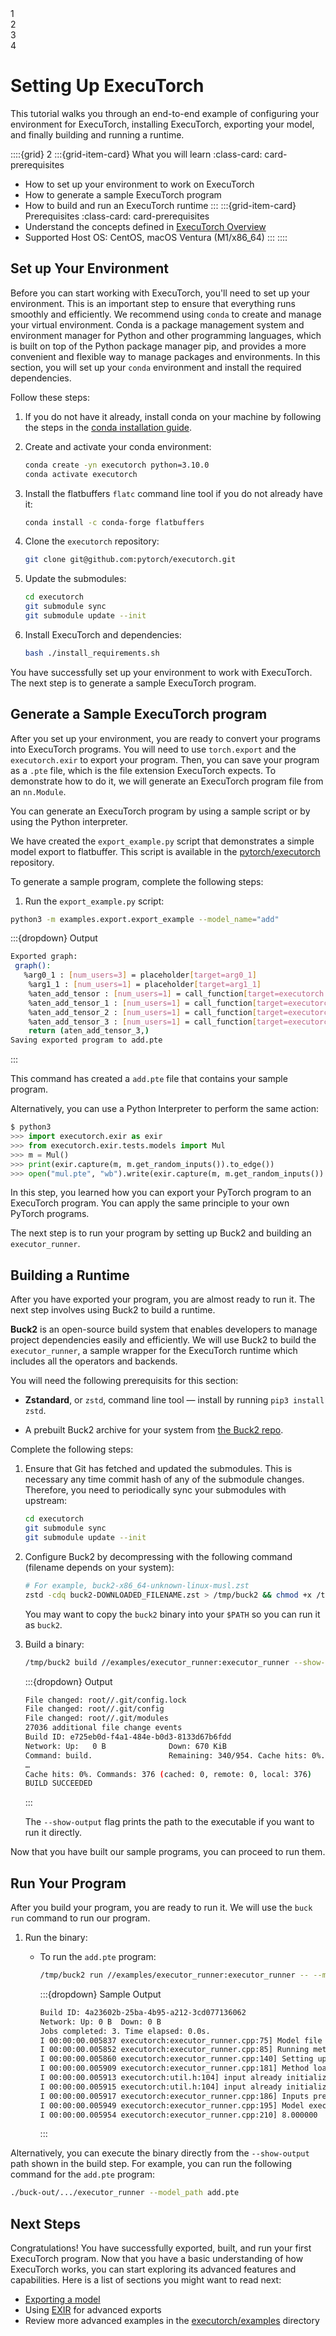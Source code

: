 <!---- DO NOT MODIFY Progress Bar Start --->

<div class="progress-bar-wrapper">
   <div class="progress-bar-item">
     <div class="step-number" id="step-1">1</div>
     <span class="step-caption" id="caption-1"></span>
   </div>
   <div class="progress-bar-item">
     <div class="step-number" id="step-2">2</div>
     <span class="step-caption" id="caption-2"></span>
   </div>
   <div class="progress-bar-item">
     <div class="step-number" id="step-3">3</div>
     <span class="step-caption" id="caption-3"></span>
   </div>
   <div class="progress-bar-item">
     <div class="step-number" id="step-4">4</div>
     <span class="step-caption" id="caption-4"></span>
   </div>
</div>

<!---- DO NOT MODIFY Progress Bar End--->

# Setting Up ExecuTorch

This tutorial walks you through an end-to-end example of configuring your
environment for ExecuTorch, installing ExecuTorch,
exporting your model, and finally building and running a runtime.

::::{grid} 2
:::{grid-item-card}  What you will learn
:class-card: card-prerequisites
* How to set up your environment to work on ExecuTorch
* How to generate a sample ExecuTorch program
* How to build and run an ExecuTorch runtime
:::
:::{grid-item-card} Prerequisites
:class-card: card-prerequisites
* Understand the concepts defined in [ExecuTorch Overview](intro-overview.md)
* Supported Host OS: CentOS, macOS Ventura (M1/x86_64)
:::
::::

## Set up Your Environment

Before you can start working with ExecuTorch, you'll need to set up your
environment. This is an important step to ensure that everything runs
smoothly and efficiently. We recommend using `conda` to create and
manage your virtual environment. Conda is a package management system
and environment manager for Python and other programming languages,
which is built on top of the Python package manager pip, and provides
a more convenient and flexible way to manage packages and environments.
In this section, you will set up your `conda` environment and install
the required dependencies.

Follow these steps:

1. If you do not have it already, install conda on your machine by following
the steps in the [conda installation guide](https://conda.io/projects/conda/en/latest/user-guide/install/index.html).

1. Create and activate your conda environment:

   ```bash
   conda create -yn executorch python=3.10.0
   conda activate executorch
   ```

1. Install the flatbuffers `flatc` command line tool if you do not already have it:

   ```bash
   conda install -c conda-forge flatbuffers
   ```

1. Clone the `executorch` repository:

   ```bash
   git clone git@github.com:pytorch/executorch.git
   ```

1. Update the submodules:

   ```bash
   cd executorch
   git submodule sync
   git submodule update --init
   ```

1. Install ExecuTorch and dependencies:

   ```bash
   bash ./install_requirements.sh
   ```

You have successfully set up your environment to work with ExecuTorch. The next
step is to generate a sample ExecuTorch program.

## Generate a Sample ExecuTorch program

After you set up your environment, you are ready to convert your programs
into ExecuTorch programs. You will need to use `torch.export` and the
`executorch.exir` to export your program. Then, you can save your program as
a `.pte` file, which is the file extension ExecuTorch expects. To demonstrate
how to do it, we will generate an ExecuTorch program file from an `nn.Module`.

You can generate an ExecuTorch program by using a sample script or by using
the Python interpreter.

We have created the `export_example.py` script that demonstrates a simple model
export to flatbuffer. This script is available
in the [pytorch/executorch](https://github.com/pytorch/executorch/tree/main/examples/export)
repository.

To generate a sample program, complete the following steps:

1. Run the `export_example.py` script:

  ```bash
  python3 -m examples.export.export_example --model_name="add"
  ```

  :::{dropdown} Output
  ```bash
  Exported graph:
   graph():
     %arg0_1 : [num_users=3] = placeholder[target=arg0_1]
      %arg1_1 : [num_users=1] = placeholder[target=arg1_1]
      %aten_add_tensor : [num_users=1] = call_function[target=executorch.exir.dialects.edge._ops.aten.add.Tensor](args = (%arg0_1, %arg1_1), kwargs = {})
      %aten_add_tensor_1 : [num_users=1] = call_function[target=executorch.exir.dialects.edge._ops.aten.add.Tensor](args = (%aten_add_tensor, %arg0_1), kwargs = {})
      %aten_add_tensor_2 : [num_users=1] = call_function[target=executorch.exir.dialects.edge._ops.aten.add.Tensor](args = (%aten_add_tensor_1, %arg0_1), kwargs = {})
      %aten_add_tensor_3 : [num_users=1] = call_function[target=executorch.exir.dialects.edge._ops.aten.add.Tensor](args = (%aten_add_tensor_2, %aten_add_tensor_2), kwargs = {})
      return (aten_add_tensor_3,)
  Saving exported program to add.pte
  ```
  :::

  This command has created a `add.pte` file that contains your sample program.

Alternatively, you can use a Python Interpreter to perform the same action:

```python
$ python3
>>> import executorch.exir as exir
>>> from executorch.exir.tests.models import Mul
>>> m = Mul()
>>> print(exir.capture(m, m.get_random_inputs()).to_edge())
>>> open("mul.pte", "wb").write(exir.capture(m, m.get_random_inputs()).to_edge().to_executorch().buffer)
```

In this step, you learned how you can export your PyTorch program to an ExecuTorch
program. You can apply the same principle to your own PyTorch programs.

The next step is to run your program by setting up Buck2 and building an
`executor_runner`.

## Building a Runtime

After you have exported your program, you are almost ready to run it.
The next step involves using Buck2 to build a runtime.

**Buck2** is an open-source build system that enables developers to manage
project dependencies easily and efficiently. We will use Buck2 to build the
`executor_runner`, a sample wrapper for the ExecuTorch runtime which includes
all the operators and backends.

You will need the following prerequisits for this section:

* **Zstandard**, or `zstd`, command line tool — install by running `pip3 install zstd`.

* A prebuilt Buck2 archive for your system from [the Buck2 repo](https://github.com/facebook/buck2/releases/tag/2023-07-18).

Complete the following steps:

1. Ensure that Git has fetched and updated the submodules. This is necessary
   any time commit hash of any of the submodule changes. Therefore, you need
   to periodically sync your submodules with upstream:

   ```bash
   cd executorch
   git submodule sync
   git submodule update --init
   ```

2. Configure Buck2 by decompressing with the following command (filename depends
   on your system):

   ```bash
   # For example, buck2-x86_64-unknown-linux-musl.zst
   zstd -cdq buck2-DOWNLOADED_FILENAME.zst > /tmp/buck2 && chmod +x /tmp/buck2
   ```

   You may want to copy the `buck2` binary into your `$PATH` so you can run it
   as `buck2`.

3. Build a binary:
   ```bash
   /tmp/buck2 build //examples/executor_runner:executor_runner --show-output
   ```

   :::{dropdown} Output

   ```bash
   File changed: root//.git/config.lock
   File changed: root//.git/config
   File changed: root//.git/modules
   27036 additional file change events
   Build ID: e725eb0d-f4a1-484e-b0d3-8133d67b6fdd
   Network: Up:   0 B              Down: 670 KiB
   Command: build.                 Remaining: 340/954. Cache hits: 0%. Time elapsed: 13.2s
   …
   Cache hits: 0%. Commands: 376 (cached: 0, remote: 0, local: 376)
   BUILD SUCCEEDED
   ```
   :::

   The `--show-output` flag prints the path to the executable if you want to run it directly.

Now that you have built our sample programs, you can proceed to
run them.

## Run Your Program

After you build your program, you are ready to run it. We will use
the `buck run` command to run our program.

1. Run the binary:

   * To run the `add.pte` program:

     ```bash
     /tmp/buck2 run //examples/executor_runner:executor_runner -- --model_path add.pte
     ```

     :::{dropdown} Sample Output

     ```bash
     Build ID: 4a23602b-25ba-4b95-a212-3cd077136062
     Network: Up: 0 B  Down: 0 B
     Jobs completed: 3. Time elapsed: 0.0s.
     I 00:00:00.005837 executorch:executor_runner.cpp:75] Model file add.pte is loaded.
     I 00:00:00.005852 executorch:executor_runner.cpp:85] Running method forward
     I 00:00:00.005860 executorch:executor_runner.cpp:140] Setting up non-const buffer 1, size 48.
     I 00:00:00.005909 executorch:executor_runner.cpp:181] Method loaded.
     I 00:00:00.005913 executorch:util.h:104] input already initialized, refilling.
     I 00:00:00.005915 executorch:util.h:104] input already initialized, refilling.
     I 00:00:00.005917 executorch:executor_runner.cpp:186] Inputs prepared.
     I 00:00:00.005949 executorch:executor_runner.cpp:195] Model executed successfully.
     I 00:00:00.005954 executorch:executor_runner.cpp:210] 8.000000
     ```
     :::

Alternatively, you can execute the binary directly from the `--show-output` path
shown in the build step. For example, you can run the following command for the
`add.pte` program:

```bash
./buck-out/.../executor_runner --model_path add.pte
```

## Next Steps

Congratulations! You have successfully exported, built, and run your first
ExecuTorch program. Now that you have a basic understanding of how ExecuTorch
works, you can start exploring its advanced features and capabilities. Here
is a list of sections you might want to read next:

* [Exporting a model](export-overview.rst)
* Using [EXIR](ir-exir.md) for advanced exports
* Review more advanced examples in the [executorch/examples](https://github.com/pytorch/executorch/tree/main/examples) directory
